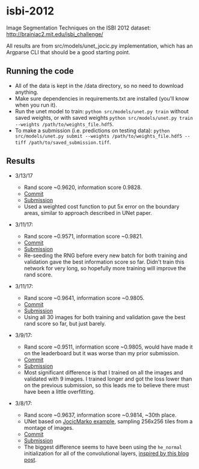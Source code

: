 # isbi-2012

Image Segmentation Techniques on the ISBI 2012 dataset: http://brainiac2.mit.edu/isbi_challenge/

All results are from src/models/unet_jocic.py implementation, which has an Argparse CLI that should be a good starting point.

## Running the code

- All of the data is kept in the /data directory, so no need to download anything.
- Make sure dependencies in requirements.txt are installed (you'll know when you run it).
- Run the unet model to train: `python src/models/unet.py train` without saved weights, or with saved weights `python src/models/unet.py train --weights /path/to/weights_file.hdf5`.
- To make a submission (i.e. predictions on testing data): `python src/models/unet.py submit --weights /path/to/weights_file.hdf5 --tiff /path/to/saved_submission.tiff`.

## Results

- 3/13/17
    - Rand score ~0.9620, information score 0.9828.
    - [Commit](https://github.com/alexklibisz/isbi-2012/commit/37dbde55819ecd442504f3e5c1a80fa877a4614b)
    - [Submission](http://brainiac2.mit.edu/isbi_challenge/content/unet-weighted-log-loss-cost-function)
    - Used a weighted cost function to put 5x error on the boundary areas, similar to approach described in UNet paper.

- 3/11/17:
    - Rand score ~0.9571, information score ~0.9821.
    - [Commit](https://github.com/alexklibisz/isbi-2012/commit/17fcc3edda94611bf0dd6edb8765fa7ceded11ca)
    - [Submission](http://brainiac2.mit.edu/isbi_challenge/content/unet-256x256-tiles-re-seeding-each-batch)
    - Re-seeding the RNG before every new batch for both training and validation gave the best information score so far. Didn't train this network for very long, so hopefully more training will improve the rand score.

- 3/11/17:
    - Rand score ~0.9641, information score ~0.9805.
    - [Commit](https://github.com/alexklibisz/isbi-2012/commit/88c2434e6066a6cbd8e8f36e0166108e30660dfe)
    - [Submission](http://brainiac2.mit.edu/isbi_challenge/content/unet-256x256-tiles-using-all-30-images-tv)
    - Using all 30 images for both training and validation gave the best rand score so far, but just barely.

- 3/9/17:
    - Rand score ~0.9511, information score ~0.9805, would have made it on the leaderboard but it was worse than my prior submission.
    - [Commit](https://github.com/alexklibisz/isbi-2012/commit/5f8b559a7fb4e9cce4548318a8cecac7b318962e)
    - [Submission](http://brainiac2.mit.edu/isbi_challenge/content/unet-256x256-tiles-loss-010-after-97x2048-epochs) 
    - Most significant difference is that I trained on all the images and validated with 9 images. I trained longer and got the loss lower than on the previous submission, so this leads me to believe there must have been a little overfitting.

- 3/8/17: 
	- Rand score ~0.9637, information score ~0.9814, ~30th place.
	- UNet based on [JocicMarko example](https://github.com/jocicmarko/ultrasound-nerve-segmentation), sampling 256x256 tiles from a montage of images.
	- [Commit](https://github.com/alexklibisz/isbi-2012/blob/054dabe7900c51b535116c3661362e223f0bee73/src/models/unet_jocic.py)
	- [Submission](http://brainiac2.mit.edu/isbi_challenge/content/unet-256x256-tiles)
	- The biggest difference seems to have been using the `he_normal` initialization for all of the convolutional layers, [inspired by this blog post](https://obilaniu6266h16.wordpress.com/2016/04/12/keras-he-adam-breakthrough/).
